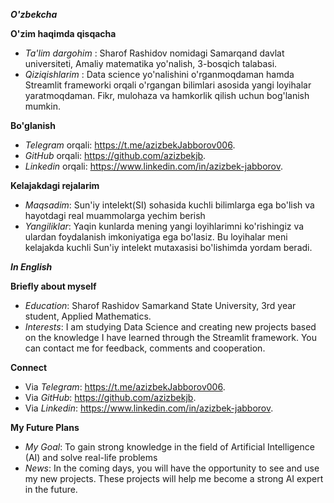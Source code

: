 ***O'zbekcha***

**O'zim haqimda qisqacha**
- _Ta'lim dargohim_ : Sharof Rashidov nomidagi Samarqand davlat universiteti, 
Amaliy matematika yo'nalish, 3-bosqich talabasi.
- _Qiziqishlarim_ : Data science yo'nalishini o'rganmoqdaman hamda Streamlit frameworki orqali o'rgangan bilimlari asosida yangi loyihalar yaratmoqdaman. Fikr, mulohaza va hamkorlik qilish uchun bog'lanish mumkin.


**Bo'glanish**
- _Telegram_ orqali: https://t.me/azizbekJabborov006. 
- _GitHub_ orqali: https://github.com/azizbekjb. 
- _Linkedin_ orqali: https://www.linkedin.com/in/azizbek-jabborov.

  
**Kelajakdagi rejalarim**
- _Maqsadim_: Sun'iy intelekt(SI) sohasida kuchli bilimlarga ega bo'lish va hayotdagi real muammolarga yechim berish
- _Yangiliklar_: Yaqin kunlarda mening yangi loyihlarimni ko'rishingiz va ulardan foydalanish imkoniyatiga ega bo'lasiz. Bu loyihalar meni kelajakda kuchli Sun'iy intelekt mutaxasisi bo'lishimda yordam beradi.
  
***In English***
  
**Briefly about myself**
- _Education_: Sharof Rashidov Samarkand State University,
3rd year student, Applied Mathematics.
- _Interests_: I am studying Data Science and creating new projects based on the knowledge I have learned through the Streamlit framework. You can contact me for feedback, comments and cooperation.

**Connect**
- Via _Telegram_: https://t.me/azizbekJabborov006.
- Via _GitHub_: https://github.com/azizbekjb.
- Via _Linkedin_: https://www.linkedin.com/in/azizbek-jabborov.

**My Future Plans**
- _My Goal_: To gain strong knowledge in the field of Artificial Intelligence (AI) and solve real-life problems
- _News_: In the coming days, you will have the opportunity to see and use my new projects. These projects will help me become a strong AI expert in the future.
